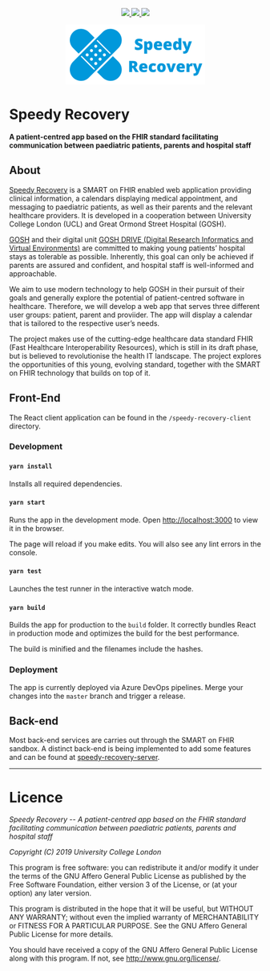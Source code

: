 <p align="center">
  <a href="https://dev.azure.com/ucabnbo/Speedy%20Recovery/_build/latest?definitionId=1" alt="Build Status">
    <img src="https://dev.azure.com/ucabnbo/Speedy%20Recovery/_apis/build/status/speedy-recovery-rg%20-%20CI" />
  </a>
  
  <a href="https://github.com/nbckr/speedy-recovery/pulls" alt="Pull Requests Welcome">
    <img src="https://camo.githubusercontent.com/7509b1327eb1be79c73071b83001358349629e81/68747470733a2f2f696d672e736869656c64732e696f2f62616467652f5052732d77656c636f6d652d6666363962342e737667" />
  </a>
  
  <a href="https://donate.gosh.org/" alt="Donate to Charity">
    <img src="https://camo.githubusercontent.com/ff07592344dc21c343e4180648b2155a6a899ad7/68747470733a2f2f696d672e736869656c64732e696f2f62616467652f446f6e6174652d436861726974792d6f72616e67652e737667" />
  </a>
</p>

<p align="center">
    <img src="./speedy-recovery-client/public/images/logo_with_title.png" height="120">
</p>

# Speedy Recovery
**A patient-centred app based on the FHIR standard facilitating communication between paediatric patients, parents and hospital staff**

## About
[Speedy Recovery](https://speedyrecovery.z6.web.core.windows.net) is a SMART on FHIR enabled web application providing clinical information, a calendars displaying medical appointment, and messaging to paediatric patients, as well as their parents and the relevant healthcare providers. It is developed in a cooperation between University College London (UCL) and Great Ormond Street Hospital (GOSH).

[GOSH](https://www.gosh.nhs.uk/) and their digital unit [GOSH DRIVE (Digital Research Informatics and Virtual Environments)](https://www.gosh.nhs.uk/news/latest-press-releases/new-unit-opening-great-ormond-street-hospital-set-revolutionise-how-technology-used-hospitals) are committed to making young patients’ hospital stays as tolerable as possible. Inherently, this goal can only be achieved if parents are assured and confident, and hospital staff is well-informed and approachable. 

We aim to use modern technology to help GOSH in their pursuit of their goals and generally explore the potential of patient-centred software in healthcare. Therefore, we will develop a web app that serves three different user groups: patient, parent and proviider. The app will display a calendar that is tailored to the respective user’s needs. 

The project makes use of the cutting-edge healthcare data standard FHIR (Fast Healthcare Interoperability Resources), which is still in its draft phase, but is believed to revolutionise the health IT landscape. The project explores the opportunities of this young, evolving standard, together with the SMART on FHIR technology that builds on top of it. 

## Front-End
The React client application can be found in the `/speedy-recovery-client` directory.

### Development

#### `yarn install`
Installs all required dependencies.

#### `yarn start`
Runs the app in the development mode. Open [http://localhost:3000](http://localhost:3000) to view it in the browser.

The page will reload if you make edits. You will also see any lint errors in the console.

#### `yarn test`

Launches the test runner in the interactive watch mode.

#### `yarn build`

Builds the app for production to the `build` folder. It correctly bundles React in production mode and optimizes the build for the best performance.

The build is minified and the filenames include the hashes.

### Deployment
The app is currently deployed via Azure DevOps pipelines. Merge your changes into the `master` branch and trigger a release.

## Back-end
Most back-end services are carries out through the SMART on FHIR sandbox. A distinct  back-end is being implemented to add some features and can be found at [speedy-recovery-server](https://github.com/JustinYaaang/speedy-recovery-server/).

-----

# Licence

_Speedy Recovery -- A patient-centred app based on the FHIR standard facilitating communication between paediatric patients, parents and hospital staff_

_Copyright (C) 2019 University College London_

This program is free software: you can redistribute it and/or modify
it under the terms of the GNU Affero General Public License as published by
the Free Software Foundation, either version 3 of the License, or
(at your option) any later version.

This program is distributed in the hope that it will be useful,
but WITHOUT ANY WARRANTY; without even the implied warranty of
MERCHANTABILITY or FITNESS FOR A PARTICULAR PURPOSE.  See the
GNU Affero General Public License for more details.

You should have received a copy of the GNU Affero General Public License
along with this program.  If not, see <http://www.gnu.org/license/>.

